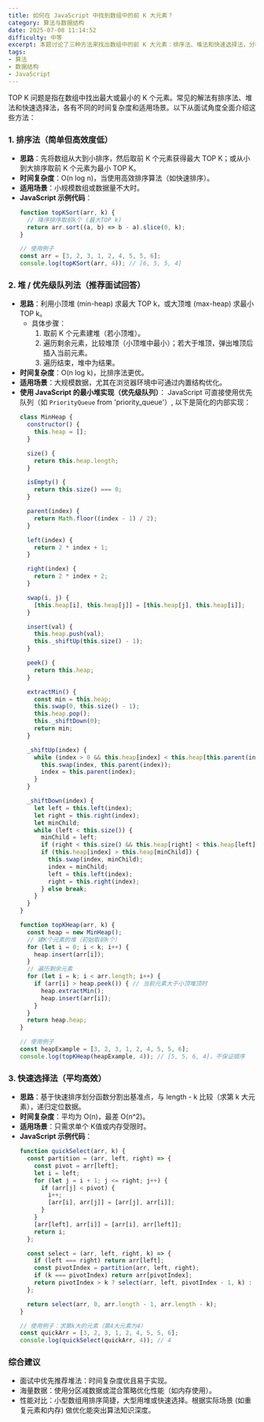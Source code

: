 ```yaml
---
title: 如何在 JavaScript 中找到数组中的前 K 大元素？
category: 算法与数据结构
date: 2025-07-08 11:14:52
difficulty: 中等
excerpt: 本题讨论了三种方法来找出数组中的前 K 大元素：排序法、堆法和快速选择法，分析了各自的优缺点和适用场景。
tags:
- 算法
- 数据结构
- JavaScript
---
```

TOP K 问题是指在数组中找出最大或最小的 K 个元素。常见的解法有排序法、堆法和快速选择法，各有不同的时间复杂度和适用场景。以下从面试角度全面介绍这些方法：

### 1. 排序法（简单但高效度低）
- **思路**：先将数组从大到小排序，然后取前 K 个元素获得最大 TOP K；或从小到大排序取前 K 个元素为最小 TOP K。
- **时间复杂度**：O(n log n)，当使用高效排序算法（如快速排序）。
- **适用场景**：小规模数组或数据量不大时。
- **JavaScript 示例代码**：
  ```javascript
  function topKSort(arr, k) {
    // 降序排序取前k个 (最大TOP k)
    return arr.sort((a, b) => b - a).slice(0, k);
  }
  
  // 使用例子
  const arr = [3, 2, 3, 1, 2, 4, 5, 5, 6];
  console.log(topKSort(arr, 4)); // [6, 5, 5, 4]
  ```

### 2. 堆 / 优先级队列法（推荐面试回答）
- **思路**：利用小顶堆 (min-heap) 求最大 TOP k，或大顶堆 (max-heap) 求最小 TOP k。
  - 具体步骤：
    1. 取前 K 个元素建堆（若小顶堆）。
    2. 遍历剩余元素，比较堆顶（小顶堆中最小）；若大于堆顶，弹出堆顶后插入当前元素。
    3. 遍历结束，堆中为结果。
- **时间复杂度**：O(n log k)，比排序法更优。
- **适用场景**：大规模数据，尤其在浏览器环境中可通过内置结构优化。
- **使用 JavaScript 的最小堆实现（优先级队列）**：
  JavaScript 可直接使用优先队列（如 `PriorityQueue` from 'priority_queue'）, 以下是简化的内部实现：
  ```javascript
  class MinHeap {
    constructor() {
      this.heap = [];
    }

    size() {
      return this.heap.length;
    }

    isEmpty() {
      return this.size() === 0;
    }

    parent(index) {
      return Math.floor((index - 1) / 2);
    }

    left(index) {
      return 2 * index + 1;
    }

    right(index) {
      return 2 * index + 2;
    }

    swap(i, j) {
      [this.heap[i], this.heap[j]] = [this.heap[j], this.heap[i]];
    }

    insert(val) {
      this.heap.push(val);
      this._shiftUp(this.size() - 1);
    }

    peek() {
      return this.heap;
    }

    extractMin() {
      const min = this.heap;
      this.swap(0, this.size() - 1);
      this.heap.pop();
      this._shiftDown(0);
      return min;
    }

    _shiftUp(index) {
      while (index > 0 && this.heap[index] < this.heap[this.parent(index)]) {
        this.swap(index, this.parent(index));
        index = this.parent(index);
      }
    }

    _shiftDown(index) {
      let left = this.left(index);
      let right = this.right(index);
      let minChild;
      while (left < this.size()) {
        minChild = left;
        if (right < this.size() && this.heap[right] < this.heap[left]) minChild = right;
        if (this.heap[index] > this.heap[minChild]) {
          this.swap(index, minChild);
          index = minChild;
          left = this.left(index);
          right = this.right(index);
        } else break;
      }
    }
  }

  function topKHeap(arr, k) {
    const heap = new MinHeap();
    // 建K个元素的堆（初始取前k个）
    for (let i = 0; i < k; i++) {
      heap.insert(arr[i]);
    }
    // 遍历剩余元素
    for (let i = k; i < arr.length; i++) {
      if (arr[i] > heap.peek()) { // 当前元素大于小顶堆顶时
        heap.extractMin();
        heap.insert(arr[i]);
      }
    }
    return heap.heap;
  }

  // 使用例子
  const heapExample = [3, 2, 3, 1, 2, 4, 5, 5, 6];
  console.log(topKHeap(heapExample, 4)); // [5, 5, 6, 4]，不保证顺序
  ```

### 3. 快速选择法（平均高效）
- **思路**：基于快速排序划分函数分割出基准点，与 length - k 比较（求第 k 大元素），递归定位数据。
- **时间复杂度**：平均为 O(n)，最差 O(n^2)。
- **适用场景**：只需求单个 K值或内存受限时。
- **JavaScript 示例代码**：
  ```javascript
  function quickSelect(arr, k) {
    const partition = (arr, left, right) => {
      const pivot = arr[left];
      let i = left;
      for (let j = i + 1; j <= right; j++) {
        if (arr[j] < pivot) {
          i++;
          [arr[i], arr[j]] = [arr[j], arr[i]];
        }
      }
      [arr[left], arr[i]] = [arr[i], arr[left]];
      return i;
    };

    const select = (arr, left, right, k) => {
      if (left === right) return arr[left];
      const pivotIndex = partition(arr, left, right);
      if (k === pivotIndex) return arr[pivotIndex];
      return pivotIndex > k ? select(arr, left, pivotIndex - 1, k) : select(arr, pivotIndex + 1, right, k);
    };

    return select(arr, 0, arr.length - 1, arr.length - k);
  }

  // 使用例子：求第k大的元素（第4大元素为4）
  const quickArr = [3, 2, 3, 1, 2, 4, 5, 5, 6];
  console.log(quickSelect(quickArr, 4)); // 4
  ```

### 综合建议
- 面试中优先推荐堆法：时间复杂度优且易于实现。
- 海量数据：使用分区减数据或混合策略优化性能（如内存使用）。
- 性能对比：小型数组用排序简捷，大型用堆或快速选择。根据实际场景 (如重复元素和内存) 做优化能突出算法知识深度。

